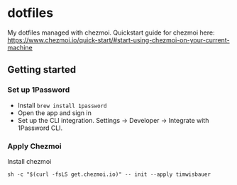 # dotfiles

My dotfiles managed with chezmoi.  Quickstart guide for chezmoi here: https://www.chezmoi.io/quick-start/#start-using-chezmoi-on-your-current-machine

## Getting started

### Set up 1Password
- Install `brew install 1password`
- Open the app and sign in
- Set up the CLI integration.  Settings -> Developer -> Integrate with 1Password CLI.

### Apply Chezmoi
Install chezmoi
```
sh -c "$(curl -fsLS get.chezmoi.io)" -- init --apply timwisbauer
```
